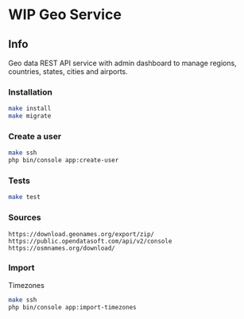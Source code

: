 # WIP Geo Service

## Info

Geo data REST API service with admin dashboard to manage regions, countries, states, cities and airports.

### Installation
```bash
make install
make migrate
```

### Create a user
```bash
make ssh
php bin/console app:create-user
```

### Tests
```bash
make test
```

### Sources
```
https://download.geonames.org/export/zip/
https://public.opendatasoft.com/api/v2/console
https://osmnames.org/download/
```

### Import

Timezones

```bash
make ssh
php bin/console app:import-timezones
```